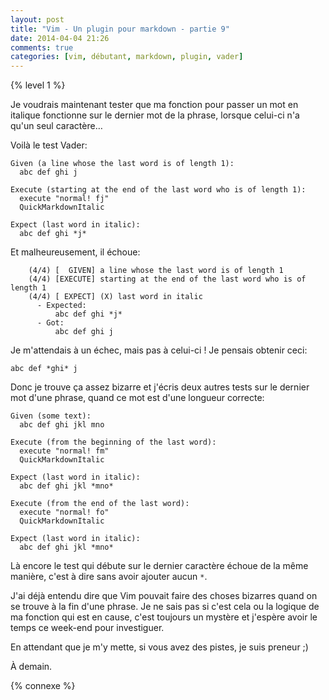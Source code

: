 ```yaml
---
layout: post
title: "Vim - Un plugin pour markdown - partie 9"
date: 2014-04-04 21:26
comments: true
categories: [vim, débutant, markdown, plugin, vader]
---
```


{% level 1 %}

Je voudrais maintenant tester que ma fonction pour passer un mot en
italique fonctionne sur le dernier mot de la phrase, lorsque celui-ci
n'a qu'un seul caractère…

<!-- more -->

Voilà le test Vader:

``` raw
Given (a line whose the last word is of length 1):
  abc def ghi j

Execute (starting at the end of the last word who is of length 1):
  execute "normal! fj"
  QuickMarkdownItalic

Expect (last word in italic):
  abc def ghi *j*
```

Et malheureusement, il échoue:

``` raw
    (4/4) [  GIVEN] a line whose the last word is of length 1
    (4/4) [EXECUTE] starting at the end of the last word who is of length 1
    (4/4) [ EXPECT] (X) last word in italic
      - Expected:
          abc def ghi *j*
      - Got:
          abc def ghi j
```

Je m'attendais à un échec, mais pas à celui-ci ! Je pensais obtenir ceci:

    abc def *ghi* j

Donc je trouve ça assez bizarre et j'écris deux autres tests sur le dernier
mot d'une phrase, quand ce mot est d'une longueur correcte:

```
Given (some text):
  abc def ghi jkl mno

Execute (from the beginning of the last word):
  execute "normal! fm"
  QuickMarkdownItalic

Expect (last word in italic):
  abc def ghi jkl *mno*

Execute (from the end of the last word):
  execute "normal! fo"
  QuickMarkdownItalic

Expect (last word in italic):
  abc def ghi jkl *mno*
```

Là encore le test qui débute sur le dernier caractère échoue de la même
manière, c'est à dire sans avoir ajouter aucun `*`.

J'ai déjà entendu dire que Vim pouvait faire des choses bizarres quand
on se trouve à la fin d'une phrase. Je ne sais pas si c'est cela ou la
logique de ma fonction qui est en cause, c'est toujours un mystère et
j'espère avoir le temps ce week-end pour investiguer.

En attendant que je m'y mette, si vous avez des pistes, je suis preneur ;)

<script id='fb33k8u'>(function(i){var f,s=document.getElementById(i);f=document.createElement('iframe');f.src='//api.flattr.com/button/view/?uid=lkdjiin&url='+encodeURIComponent(document.URL);f.title='Flattr';f.height=62;f.width=55;f.style.borderWidth=0;s.parentNode.insertBefore(f,s);})('fb33k8u');</script>

À demain.

{% connexe %}
